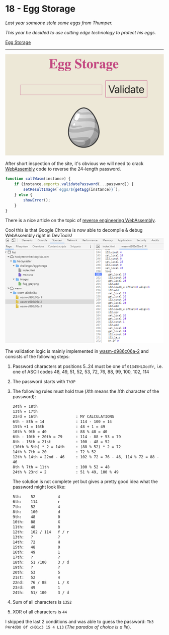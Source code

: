 # 18 - Egg Storage

*Last year someone stole some eggs from Thumper.*

*This year he decided to use cutting edge technology to protect his eggs.*

[Egg Storage](challenges/eggstorage/index.html)

---

![](challenge.png)

After short inspection of the site, it's obvious we will need to crack
[WebAssembly](https://webassembly.org/) code to reverse the 24-length password.

```js
function callWasm(instance) {
    if (instance.exports.validatePassword(...password)) {
        setResultImage(`eggs/${getEgg(instance)}`);
    } else {
        showError();
    }
}
```

There is a nice article on the topic of
[reverse engineering WebAssembly](https://medium.com/@pnfsoftware/reverse-engineering-webassembly-ed184a099931).

Cool this is that Google Chrome is now able to decompile & debug WebAssembly right in DevTools!
![](chrome-webassembly.PNG)

The validation logic is mainly implemented in [wasm-d986c06a-2](challenges/wasm/wasm-d986c06a-2)
and consists of the following steps:

1) Password characters at positions 5..24 must be one of `01345HLXcdfr`, i.e. one of ASCII codes
48, 49, 51, 52, 53, 72, 76, 88, 99, 100, 102, 114

2) The password starts with `Th3P`

3) The following rules must hold true (*X*th means the *X*th character of the password):
    ```
    24th = 18th
    13th = 17th
    23rd = 16th                 : MY CALCULATIONS
    6th - 8th = 14              : 114 - 100 = 14 
    15th +1 = 16th              : 48 + 1 = 49
    10th % 9th = 40             : 88 % 48 = 40
    6th - 10th + 20th = 79      : 114 - 88 + 53 = 79
    8th - 15th = 21st           : 100 - 48 = 52
    (10th % 5th) * 2 = 14th     : (88 % 52) * 2 = 72
    14th % 7th = 20             : 72 % 52
    12th % 14th = 22nd - 46     : 102 % 72 = 76 - 46, 114 % 72 = 88 - 46
    8th % 7th = 11th            : 100 % 52 = 48
    24th % 23rd = 2	            : 51 % 49, 100 % 49
    ```
    
    The solution is not complete yet but gives a pretty good idea what the password might look like:
    ```
    5th:    52          4
    6th:    114         r
    7th:    52          4
    8th:    100         d
    9th:    48          0
    10th:   88          X
    11th:   48          0
    12th:   102 / 114   f / r
    13th:   ?           ?
    14th:   72          H
    15th:   48          0
    16th:   49          1
    17th:   ?           ?
    18th:   51 /100     3 / d
    19th:   ?           ?
    20th:   53          5
    21st:   52          4
    22nd:   76 / 88     L / X
    23rd:   49          1
    24th:   51/ 100     3 / d
    ```

4) Sum of all characters is `1352`
5) XOR of all characters is `44`

I skipped the last 2 conditions and was able to guess the password:
`Th3 P4r4d0X 0f cH01c3 15 4 L13` (*The paradox of choice is a lie*).
